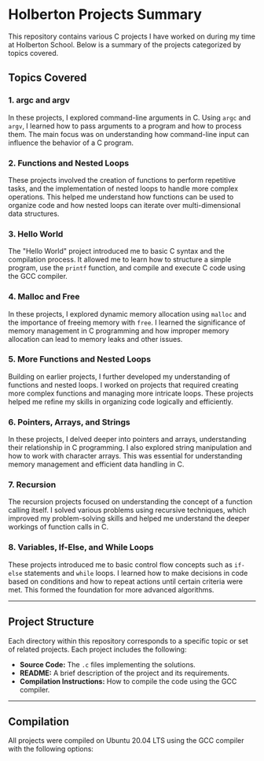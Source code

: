 # Holberton Projects Summary

This repository contains various C projects I have worked on during my time at Holberton School. Below is a summary of the projects categorized by topics covered.

## Topics Covered

### 1. **argc and argv**
In these projects, I explored command-line arguments in C. Using `argc` and `argv`, I learned how to pass arguments to a program and how to process them. The main focus was on understanding how command-line input can influence the behavior of a C program.

### 2. **Functions and Nested Loops**
These projects involved the creation of functions to perform repetitive tasks, and the implementation of nested loops to handle more complex operations. This helped me understand how functions can be used to organize code and how nested loops can iterate over multi-dimensional data structures.

### 3. **Hello World**
The "Hello World" project introduced me to basic C syntax and the compilation process. It allowed me to learn how to structure a simple program, use the `printf` function, and compile and execute C code using the GCC compiler.

### 4. **Malloc and Free**
In these projects, I explored dynamic memory allocation using `malloc` and the importance of freeing memory with `free`. I learned the significance of memory management in C programming and how improper memory allocation can lead to memory leaks and other issues.

### 5. **More Functions and Nested Loops**
Building on earlier projects, I further developed my understanding of functions and nested loops. I worked on projects that required creating more complex functions and managing more intricate loops. These projects helped me refine my skills in organizing code logically and efficiently.

### 6. **Pointers, Arrays, and Strings**
In these projects, I delved deeper into pointers and arrays, understanding their relationship in C programming. I also explored string manipulation and how to work with character arrays. This was essential for understanding memory management and efficient data handling in C.

### 7. **Recursion**
The recursion projects focused on understanding the concept of a function calling itself. I solved various problems using recursive techniques, which improved my problem-solving skills and helped me understand the deeper workings of function calls in C.

### 8. **Variables, If-Else, and While Loops**
These projects introduced me to basic control flow concepts such as `if-else` statements and `while` loops. I learned how to make decisions in code based on conditions and how to repeat actions until certain criteria were met. This formed the foundation for more advanced algorithms.

---

## Project Structure

Each directory within this repository corresponds to a specific topic or set of related projects. Each project includes the following:

- **Source Code:** The `.c` files implementing the solutions.
- **README:** A brief description of the project and its requirements.
- **Compilation Instructions:** How to compile the code using the GCC compiler.

---

## Compilation

All projects were compiled on Ubuntu 20.04 LTS using the GCC compiler with the following options: